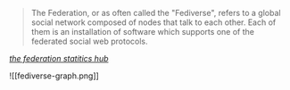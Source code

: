 > The Federation, or as often called the "Fediverse", refers to a global social network composed of nodes that talk to each other. Each of them is an installation of software which supports one of the federated social web protocols.

[<cite>the federation statitics hub</cite>](https://the-federation.info/)

![[fediverse-graph.png]]